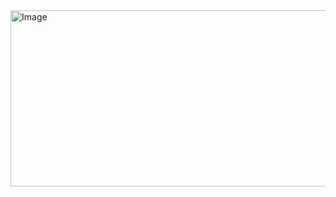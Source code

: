 <img width="661" height="282" alt="Image" src="https://github.com/user-attachments/assets/9f9c8127-317a-4df5-92a8-57db6059df55" />
